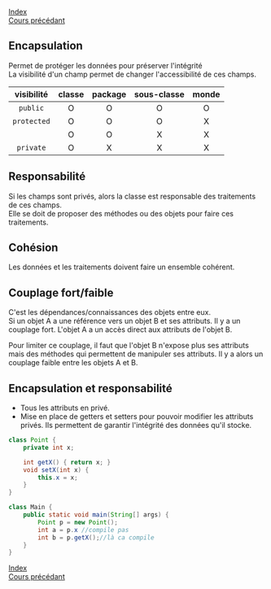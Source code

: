 [Index](./index.md)  
[Cours précédant](./cours_2.md)

## Encapsulation

Permet de protéger les données pour préserver l'intégrité  
La visibilité d'un champ permet de changer l'accessibilité de ces champs.  

|visibilité|classe|package|sous-classe|monde|
|:--------:|:----:|:-----:|:---------:|:---:|
|`public`  |O|O|O|O|
|`protected`|O|O|O|X|
|`  `      |O|O|X|X|
|`private` |O|X|X|X|


## Responsabilité

Si les champs sont privés, alors la classe est responsable des traitements de ces champs.  
Elle se doit de proposer des méthodes ou des objets pour faire ces traitements.

## Cohésion

Les données et les traitements doivent faire un ensemble cohérent.

## Couplage fort/faible

C'est les dépendances/connaissances des objets entre eux.  
Si un objet A a une référence vers un objet B et ses attributs. Il y a un couplage fort. L'objet A a un accès direct aux attributs de l'objet B.

Pour limiter ce couplage, il faut que l'objet B n'expose plus ses attributs mais des méthodes qui permettent de manipuler ses attributs. Il y a alors un couplage faible entre les objets A et B.

## Encapsulation et responsabilité
+ Tous les attributs en privé.
+ Mise en place de getters et setters pour pouvoir modifier les attributs privés. Ils permettent de garantir l'intégrité des données qu'il stocke.

```java
class Point {
	private int x;

	int getX() { return x; }
	void setX(int x) {
		this.x = x;
	}
}

class Main {
	public static void main(String[] args) {
		Point p = new Point();
		int a = p.x //compile pas
		int b = p.getX();//là ca compile
	}
}
```




[Index](./index.md)  
[Cours précédant](./cours_2.md)
